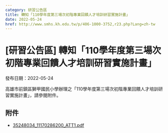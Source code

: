 ```yaml
---
category: 研習公告區
title: 轉知「110學年度第三場次初階專業回饋人才培訓研習實施計畫」
date: 2022-05-24
href: http://www.smhs.kh.edu.tw/p/406-1000-3752,r23.php?Lang=zh-tw
---
```


# [研習公告區] 轉知「110學年度第三場次初階專業回饋人才培訓研習實施計畫」

發布日期：2022-05-24

高雄市前鎮區獅甲國民小學辦理之「110學年度第三場次初階專業回饋人才培訓研習實施計畫」，請參閱附件。

## 附件

- [35248034_11170286200_ATT1.pdf](https://www.smhs.kh.edu.tw/var/file/0/1000/attach/66/pta_3521_7686824_79457.pdf)
